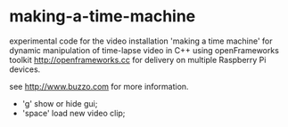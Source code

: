 # making-a-time-machine
experimental code for the video installation 'making a time machine'
for dynamic manipulation of time-lapse video
in C++ using openFrameworks toolkit http://openframeworks.cc
for delivery on multiple Raspberry Pi devices.

see http://www.buzzo.com for more information.

 * 'g' show or hide gui;
 * 'space' load new video clip;

